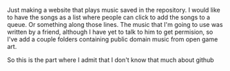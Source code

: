 Just making a website that plays music saved in the repository. I would like to have the songs as a list where people can click to add the songs to a queue.
Or something along those lines. 
The music that I'm going to use was written by a friend, although I have yet to talk to him to get permision, so I've add a couple folders containing public domain 
music from open game art. 

So this is the part where I admit that I don't know that much about github 
